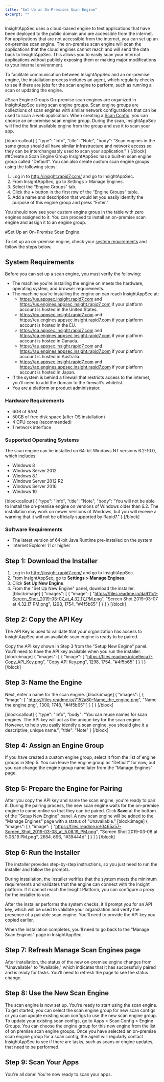 ```yaml
---
title: "Set Up an On-Premises Scan Engine"
excerpt: ""
---
```

InsightAppSec uses a cloud-based engine to test applications that have been deployed to the public domain and are accessible from the internet. For applications that are not accessible from the internet, you can set up an on-premise scan engine. The on-premise scan engine will scan the applications that the cloud engines cannot reach and will send the data back to InsightAppSec. This allows you to easily scan your internal applications without publicly exposing them or making major modifications to your internal environment. 

To facilitate communication between InsightAppSec and an on-premise engine, the installation process includes an agent, which regularly checks to see if there are jobs for the scan engine to perform, such as running a scan or updating the engine. 

#Scan Engine Groups
On-premise scan engines are organized in InsightAppSec using scan engine groups. Scan engine groups are collections of scan engines with similar network configurations that can be used to scan a web application. When creating a [Scan Config](doc:scan-configuration), you can choose an on-premise scan engine group. During the scan, InsightAppSec will find the first available engine from the group and use it to scan your app. 

[block:callout]
{
  "type": "info",
  "title": "Note",
  "body": "Scan engines in the same group should all have similar infrastructure and network access so they can be interchangeably used to scan your application."
}
[/block]
##Create a Scan Engine Group
InsightAppSec has a built-in scan engine group called "Default". You can also create custom scan engine groups using the following steps:
1. Log in to http://insight.rapid7.com/ and go to InsightAppSec.
2. From InsightAppSec, go to Settings > Manage Engines.
3. Select the “Engine Groups” tab.
4. Click the **+** button in the first row of the “Engine Groups” table.
5. Add a name and description that would let you easily identify the purpose of this engine group and press “Enter.” 

You should now see your custom engine group in the table with zero engines assigned to it. You can proceed to install an on-premise scan engine and assign it to an engine group. 

#Set Up an On-Premise Scan Engine

To set up an on-premise engine, check your [system requirements](doc:setting-up-an-on-premise-scan-engine#section-system-requirements) and follow the steps below.

## System Requirements

Before you can set up a scan engine, you must verify the following:

* The machine you're installing the engine on meets the hardware, operating system, and browser requirements. 
* The machine you're installing the engine on can reach InsightAppSec at:
  * https://us.appsec.insight.rapid7.com and https://us.engines.appsec.insight.rapid7.com if your platform account is hosted in the United States.
  * https://eu.appsec.insight.rapid7.com and https://eu.engines.appsec.insight.rapid7.com if your platform account is hosted in the EU.
  * https://ca.appsec.insight.rapid7.com and https://ca.engines.appsec.insight.rapid7.com if your platform account is hosted in Canada.
  * https://au.appsec.insight.rapid7.com and https://au.engines.appsec.insight.rapid7.com if your platform account is hosted in Australia.
  * https://ap.appsec.insight.rapid7.com and https://ap.engines.appsec.insight.rapid7.com if your platform account is hosted in Japan.
* If the system is behind a firewall that restricts access to the internet, you'll need to add the domain to the firewall's whitelist. 
* You are a platform or product administrator.  

### Hardware Requirements
* 6GB of RAM
* 50GB of free disk space (after OS installation)
* 4 CPU cores (recommended)
* 1 network interface

### Supported Operating Systems 
The scan engine can be installed on 64-bit Windows NT versions 6.2-10.0, which includes:
* Windows 8
* Windows Server 2012
* Windows 8.1
* Windows Server 2012 R2
* Windows Server 2016   
* Windows 10 

[block:callout]
{
  "type": "info",
  "title": "Note",
  "body": "You will not be able to install the on-premise engine on versions of Windows older than 6.2. The installation may work on newer versions of Windows, but you will receive a warning that it will not be officially supported by Rapid7."
}
[/block]
### Software Requirements
* The latest version of 64-bit Java Runtime pre-installed on the system
* Internet Explorer 11 or higher

## Step 1: Download the Installer

1. Log in to http://insight.rapid7.com/ and go to InsightAppSec. 
2. From InsightAppSec, go to **Settings > Manage Engines**.
3. Click **Set Up New Engine**. 
4. From the "Set Up New Engine" panel, download the installer.
[block:image]
{
  "images": [
    {
      "image": [
        "https://files.readme.io/da911c1-Screen_Shot_2019-03-07_at_4.32.17_PM.png",
        "Screen Shot 2019-03-07 at 4.32.17 PM.png",
        1298,
        1754,
        "#4f5b65"
      ]
    }
  ]
}
[/block]
## Step 2: Copy the API Key

The API Key is used to validate that your organization has access to InsightAppSec and an available scan engine is ready to be paired. 

Copy the API key shown in Step 3 from the "Setup New Engine" panel. You'll need to have the API key available when you run the installer.  
[block:image]
{
  "images": [
    {
      "image": [
        "https://files.readme.io/ce9eca7-Copy_API_Key.png",
        "Copy API Key.png",
        1298,
        1754,
        "#4f5b65"
      ]
    }
  ]
}
[/block]
## Step 3: Name the Engine

Next, enter a name for the scan engine. 
[block:image]
{
  "images": [
    {
      "image": [
        "https://files.readme.io/7152a80-Name_the_engine.png",
        "Name the engine.png",
        1300,
        1748,
        "#4f5b65"
      ]
    }
  ]
}
[/block]

[block:callout]
{
  "type": "info",
  "body": "You can reuse names for scan engines. The API key will act as the unique key for the scan engine. However, to help you easily identify a scan engine, you should give it a descriptive, unique name.",
  "title": "Note"
}
[/block]
## Step 4: Assign an Engine Group
If you have created a custom engine group, select it from the list of engine groups in Step 5. You can leave the engine group as “Default” for now, but you can change the engine group name later from the “Manage Engines” page.

## Step 5: Prepare the Engine for Pairing

After you copy the API key and name the scan engine, you're ready to  pair it. During the pairing process, the new scan engine waits for the on-premise engine to come online so that they can be paired.
Click **Save** at the bottom of the "Setup New Engine" panel. A new scan engine will be added to the "Manage Engines" page with a status of "Unavailable."
[block:image]
{
  "images": [
    {
      "image": [
        "https://files.readme.io/0465a57-Screen_Shot_2019-03-08_at_5.08.19_PM.png",
        "Screen Shot 2019-03-08 at 5.08.19 PM.png",
        2684,
        696,
        "#39444d"
      ]
    }
  ]
}
[/block]
## Step 6: Run the Installer

The installer provides step-by-step instructions, so you just need to run the installer and follow the prompts.

During installation, the installer verifies that the system meets the minimum requirements and validates that the engine can connect with the Insight platform. If it cannot reach the Insight Platform, you can configure a proxy for the installer to use. 

After the installer performs the system checks, it'll prompt you for an API key, which will be used to validate your organization and verify the presence of a pairable scan engine. You'll need to provide the API key you copied earlier.

When the installation completes, you'll need to go back to the "Manage Scan Engines" page in InsightAppSec. 

## Step 7: Refresh Manage Scan Engines page

After installation, the status of the new on-premise engine changes from "Unavailable" to "Available," which indicates that it has successfully paired and is ready for tasks. You'll need to refresh the page to see the status change. 

## Step 8: Use the New Scan Engine

The scan engine is now set up. You're ready to start using the scan engine. 
To get started, you can select the scan engine group for new scan configs or you can update existing scan configs to use the new scan engine group.
To update your existing scan configs, go to Apps > Scan Config > Engine Groups. You can choose the engine group for this new engine from the list of on premise scan engine groups.
Once you have selected an on-premise scan engine group for a scan config, the agent will regularly contact InsightAppSec to see if there are tasks, such as scans or engine updates, that need to be performed. 

## Step 9: Scan Your Apps

You're all done! You're now ready to scan your apps.